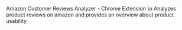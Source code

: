 Amazon Customer Reviews Analyzer - Chrome Extension
\n Analyzes product reviews on amazon and provides an overview about product usability 
